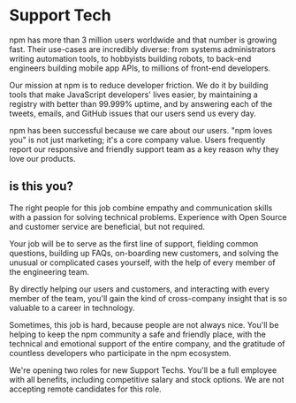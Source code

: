 # Support Tech

npm has more than 3 million users worldwide and that number is growing
fast. Their use-cases are incredibly diverse: from systems
administrators writing automation tools, to hobbyists building robots,
to back-end engineers building mobile app APIs, to millions of
front-end developers.

Our mission at npm is to reduce developer friction.  We do it by
building tools that make JavaScript developers' lives easier, by
maintaining a registry with better than 99.999% uptime, and by
answering each of the tweets, emails, and GitHub issues that our users
send us every day.

npm has been successful because we care about our users.  "npm loves
you" is not just marketing; it's a core company value.  Users
frequently report our responsive and friendly support team as a key
reason why they love our products.

## is this you?

The right people for this job combine empathy and communication skills
with a passion for solving technical problems.  Experience with Open
Source and customer service are beneficial, but not required.

Your job will be to serve as the first line of support, fielding
common questions, building up FAQs, on-boarding new customers, and
solving the unusual or complicated cases yourself, with the help of
every member of the engineering team.

By directly helping our users and customers, and interacting with
every member of the team, you'll gain the kind of cross-company
insight that is so valuable to a career in technology.

Sometimes, this job is hard, because people are not always nice.  You'll be helping to keep the npm community a safe and friendly place, with the technical and emotional support of the entire company, and the gratitude of countless developers who participate in the npm ecosystem.

We're opening two roles for new Support Techs.  You'll
be a full employee with all benefits, including competitive salary and
stock options.  We are not accepting remote candidates for this role.
